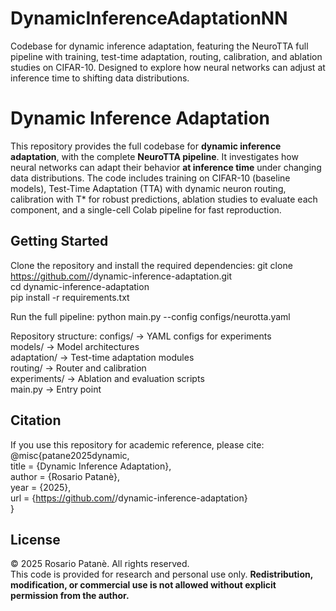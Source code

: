 # DynamicInferenceAdaptationNN
Codebase for dynamic inference adaptation, featuring the NeuroTTA full pipeline with training, test-time adaptation, routing, calibration, and ablation studies on CIFAR-10. Designed to explore how neural networks can adjust at inference time to shifting data distributions.

# Dynamic Inference Adaptation

This repository provides the full codebase for **dynamic inference adaptation**, with the complete **NeuroTTA pipeline**. It investigates how neural networks can adapt their behavior **at inference time** under changing data distributions. The code includes training on CIFAR-10 (baseline models), Test-Time Adaptation (TTA) with dynamic neuron routing, calibration with T* for robust predictions, ablation studies to evaluate each component, and a single-cell Colab pipeline for fast reproduction.

## Getting Started
Clone the repository and install the required dependencies:
git clone https://github.com/<your-username>/dynamic-inference-adaptation.git  
cd dynamic-inference-adaptation  
pip install -r requirements.txt  

Run the full pipeline:
python main.py --config configs/neurotta.yaml  

Repository structure:
configs/ → YAML configs for experiments  
models/ → Model architectures  
adaptation/ → Test-time adaptation modules  
routing/ → Router and calibration  
experiments/ → Ablation and evaluation scripts  
main.py → Entry point  

## Citation
If you use this repository for academic reference, please cite:
@misc{patane2025dynamic,  
  title  = {Dynamic Inference Adaptation},  
  author = {Rosario Patanè},  
  year   = {2025},  
  url    = {https://github.com/<your-username>/dynamic-inference-adaptation}  
}

## License
© 2025 Rosario Patanè. All rights reserved.  
This code is provided for research and personal use only. **Redistribution, modification, or commercial use is not allowed without explicit permission from the author.**

